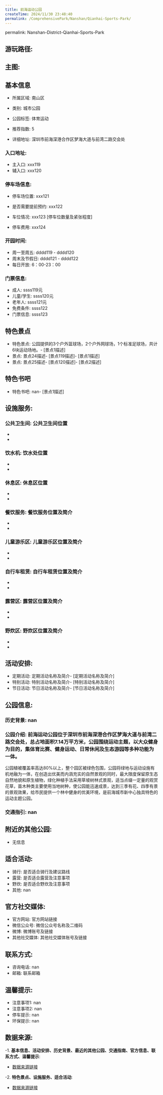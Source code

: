 ```yaml
---
title: 前海运动公园
createTime: 2024/11/30 23:48:40
permalink: /ComprehensivePark/Nanshan/Qianhai-Sports-Park/
---
```

permalink: Nanshan-District-Qianhai-Sports-Park
## 游玩路径:
<ImageCard
image="https://cgj.sz.gov.cn/attachment/1/1334/1334305/10775027.png"
title= "前海运动公园"
description= "公园提供的3个户外篮球场，2个户外网球场，1个标准足球场，共计6块运动场地。"
date="2024/11/30"
href="/"
author="深圳公园"
/>

## 主图:
<ImageCard
image="https://cgj.sz.gov.cn/img/4/4005/4005876/10775027.jpg"
title= "前海运动公园"
description= "前海运动公园位于深圳市前海深港合作区梦海大道与前湾二路交会处，总占地面积7.14万平方米，公园围绕运动主题，以大众健身为目的，集体育比赛、健身运动、日常休闲及生"
date="2024/11/30"
href="/"
author="深圳公园"
/>

## 基本信息

- 所属区域: 南山区

- 类别: 城市公园

- 公园标签: 体育运动

- 推荐指数: 5

- 详细地址: 深圳市前海深港合作区梦海大道与前湾二路交会处

### 入口地址:
- 主入口: xxx119
- 辅入口: xxx120
### 停车场信息:
- 停车场位置: xxx121

- 是否需要提前预约: xxx122

- 车位情况: xxx123 [停车位数量及紧张程度]

- 停车费用: xxx124

### 开园时间:
- 周一至周五: dddd119 - dddd120
- 周末及节假日: dddd121 - dddd122
- 每日开放: 6：00-23：00

### 门票信息:
- 成人: ssss119元
- 儿童/学生: ssss120元
- 老年人: ssss121元
- 免费条件: ssss122
- 门票信息: ssss123
## 特色景点
- 特色景点: 公园提供的3个户外篮球场，2个户外网球场，1个标准足球场，共计6块运动场地。- [景点1描述]
- 景点: 景点24描述- [景点119描述]- [景点1描述]
- 景点: 景点25描述- [景点120描述]- [景点2描述]
## 特色书吧
- 特色书吧: nan- [景点1描述]
## 设施服务:
### 公共卫生间: 公共卫生间位置
- 
- 
### 饮水机: 饮水处位置
- 
- 
### 休息区: 休息区位置
- 
- 
### 餐饮服务: 餐饮服务位置及简介
- 
- 
### 儿童游乐区: 儿童游乐区位置及简介
- 
- 
### 自行车租赁: 自行车租赁位置及简介
- 
- 
### 露营区: 露营区位置及简介
- 
- 
### 野炊区: 野炊区位置及简介

- 
- 
## 活动安排:
- 定期活动: 定期活动名称及简介- [定期活动名称及简介]
- 特别活动: 特别活动名称及简介- [特别活动名称及简介]
- 节日活动: 节日活动名称及简介- [节日活动名称及简介]
## 公园信息:
### 历史背景: nan
### 公园介绍: 前海运动公园位于深圳市前海深港合作区梦海大道与前湾二路交会处，总占地面积7.14万平方米，公园围绕运动主题，以大众健身为目的，集体育比赛、健身运动、日常休闲及生态游园等多种功能为一体。
公园植被覆盖率高达80%以上，整个园区被绿色包围，公园将绿地与运动设施有机地融为一体，在创造出优美而内涵充实的自然景观的同时，最大限度保留原生态自然地貌和原生植物，绿化种植手法采用草坡树林式景观，适当点缀一定量的观赏花草，苗木种类主要使用当地树种，使公园能迅速成景，达到三季有花、四季有景的景观效果，给市民提供一个林中健身的优美环境，是前海城市新中心独具特色的运动主题公园。
### 交通指引: nan

## 附近的其他公园:
- 无信息

## 适合活动:
- 骑行: 是否适合骑行及建议路线
- 露营: 是否适合露营及注意事项
- 野炊: 是否适合野炊及注意事项
- 其他: nan

## 官方社交媒体:
- 官方网站: 官方网站链接
- 微信公众号: 微信公众号名称及二维码
- 微博: 微博账号及链接
- 其他社交媒体: 其他社交媒体账号及链接

## 联系方式:
- 咨询电话: nan
- 邮箱: 联系邮箱

## 温馨提示:
- 注意事项1: nan
- 注意事项2: nan
- 停车提示: nan
- 环保提示: nan

## 数据来源:
-1. **基本信息、活动安排、历史背景、最近的其他公园、交通指南、官方信息、联系方式、温馨提示**:
- [数据来源链接](https://cgj.sz.gov.cn/xsmh/gysz/csgy/content/post_10775027.html)

-2. **特色景点、设施服务、适合活动**:
- [数据来源链接](https://cgj.sz.gov.cn/xsmh/gysz/csgy/content/post_10775027.html)

